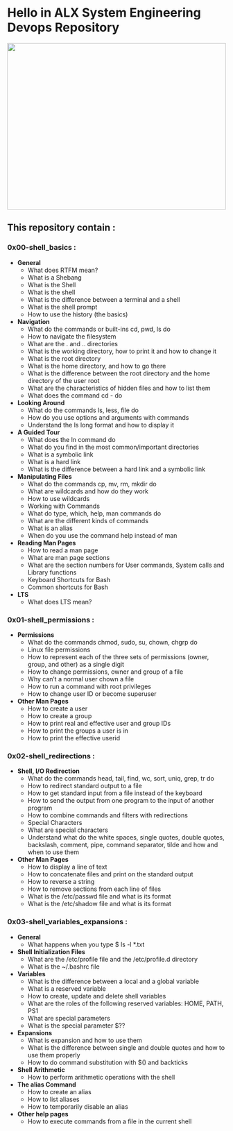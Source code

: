 # Hello in ALX System Engineering Devops Repository
<img src="https://media.giphy.com/media/v1.Y2lkPTc5MGI3NjExc3htdHY1cjR4MHhhN2hxdTl1bDM0MGR4eGRheDNhNHQ5ODM1eXlrYyZlcD12MV9pbnRlcm5hbF9naWZfYnlfaWQmY3Q9Zw/5WAdRevloGjuw/giphy.gif" width="100%" height="384 px">

## This repository contain :  

### 0x00-shell_basics :

- **General**  
	- What does RTFM mean?  
	- What is a Shebang  
	- What is the Shell  
	- What is the shell  
	- What is the difference between a terminal and a shell  
	- What is the shell prompt  
	- How to use the history (the basics)  
- **Navigation**  
	- What do the commands or built-ins cd, pwd, ls do  
	- How to navigate the filesystem  
	- What are the . and .. directories  
	- What is the working directory, how to print it and how to change it  
	- What is the root directory  
	- What is the home directory, and how to go there  
	- What is the difference between the root directory and the home directory of the user root  
	- What are the characteristics of hidden files and how to list them  
	- What does the command cd - do  
- **Looking Around**  
	- What do the commands ls, less, file do  
	- How do you use options and arguments with commands  
	- Understand the ls long format and how to display it  
- **A Guided Tour**  
	- What does the ln command do  
	- What do you find in the most common/important directories  
	- What is a symbolic link  
	- What is a hard link  
	- What is the difference between a hard link and a symbolic link  
- **Manipulating Files**  
	- What do the commands cp, mv, rm, mkdir do  
	- What are wildcards and how do they work  
	- How to use wildcards  
	- Working with Commands  
	- What do type, which, help, man commands do  
	- What are the different kinds of commands  
	- What is an alias  
	- When do you use the command help instead of man  
- **Reading Man Pages**  
	- How to read a man page  
	- What are man page sections  
	- What are the section numbers for User commands, System calls and Library functions  
	- Keyboard Shortcuts for Bash  
	- Common shortcuts for Bash  
- **LTS**  
	- What does LTS mean?  

### 0x01-shell_permissions :  

- **Permissions**  
	- What do the commands chmod, sudo, su, chown, chgrp do  
	- Linux file permissions  
	- How to represent each of the three sets of permissions (owner, group, and other) as a single digit  
	- How to change permissions, owner and group of a file  
	- Why can’t a normal user chown a file  
	- How to run a command with root privileges  
	- How to change user ID or become superuser  
- **Other Man Pages**  
	- How to create a user  
	- How to create a group  
	- How to print real and effective user and group IDs  
	- How to print the groups a user is in  
	- How to print the effective userid  

### 0x02-shell_redirections :  

- **Shell, I/O Redirection**  
	- What do the commands head, tail, find, wc, sort, uniq, grep, tr do  
	- How to redirect standard output to a file  
	- How to get standard input from a file instead of the keyboard  
	- How to send the output from one program to the input of another program  
	- How to combine commands and filters with redirections  
	- Special Characters  
	- What are special characters  
	- Understand what do the white spaces, single quotes, double quotes, backslash, comment, pipe, command separator, tilde and how and when to use them  
- **Other Man Pages**  
	- How to display a line of text  
	- How to concatenate files and print on the standard output  
	- How to reverse a string  
	- How to remove sections from each line of files  
	- What is the /etc/passwd file and what is its format  
	- What is the /etc/shadow file and what is its format  

### 0x03-shell_variables_expansions :

- **General**  
	- What happens when you type $ ls -l \*.txt  
- **Shell Initialization Files**  
	- What are the /etc/profile file and the /etc/profile.d directory  
	- What is the ~/.bashrc file  
- **Variables**  
	- What is the difference between a local and a global variable  
	- What is a reserved variable  
	- How to create, update and delete shell variables  
	- What are the roles of the following reserved variables: HOME, PATH, PS1  
	- What are special parameters  
	- What is the special parameter $??  
- **Expansions**  
	- What is expansion and how to use them  
	- What is the difference between single and double quotes and how to use them properly  
	- How to do command substitution with $() and backticks  
- **Shell Arithmetic**  
	- How to perform arithmetic operations with the shell  
- **The alias Command**  
	- How to create an alias  
	- How to list aliases  
	- How to temporarily disable an alias  
- **Other help pages**  
	- How to execute commands from a file in the current shell  
